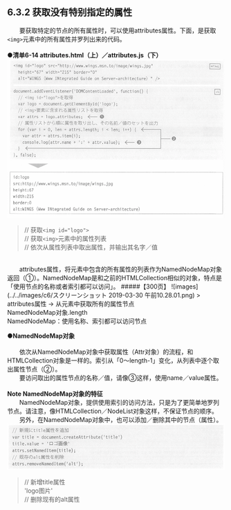 ## 6.3.2 获取没有特别指定的属性
&emsp;&emsp;要获取特定的节点的所有属性时，可以使用attributes属性。下面，是获取`<img>`元素中的所有属性并罗列出来的代码。<br><br>
**●清单6-14 attributes.html（上）／attributes.js（下）**
![image](../../images/c6/299-2.png)
> // 获取`<img id="logo">`<br>// 获取`<img>`元素中的属性列表<br>// 依次从属性列表中取出属性，并输出其名字／值

<br>
&emsp;&emsp;attributes属性，将元素中包含的所有属性的列表作为NamedNodeMap对象返回（①）。NamedNodeMap是和之前的HTMLCollection相似的对象，特点是「使用节点的名称或者索引都可以访问」。
#####【300页】
![images](../../images/c6/スクリーンショット&#32;2019-03-30&#32;午前10.28.01.png)
> attributes属性 → 从元素中获取所有的属性节点<br>NamedNodeMap对象.length<br>NamedNodeMap：使用名称、索引都可以访问节点

**●NamedNodeMap对象**<br><br>
&emsp;&emsp;依次从NamedNodeMap对象中获取属性（Attr对象）的流程，和HTMLCollection对象是一样的。索引从「0～length-1」变化，从列表中逐个取出属性节点（②）。<br>
&emsp;&emsp;要访问取出的属性节点的名称／值，请像③这样，使用name／value属性。<br><br>
**Note NamedNodeMap对象的特征**<br>
&emsp;&emsp;NamedNodeMap对象，提供使用索引的访问方法，只是为了更简单地罗列节点。请注意，像HTMLCollection／NodeList对象这样，不保证节点的顺序。<br>
&emsp;&emsp;另外，在NamedNodeMap对象中，也可以添加／删除其中的节点（属性）。
![images](../../images/c6/スクリーンショット&#32;2019-03-30&#32;午前10.47.19.png)
> // 新增title属性<br>'logo图片'<br>// 删除现有的alt属性

